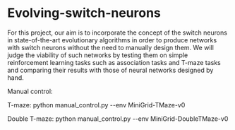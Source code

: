# Evolving-switch-neurons
For this project, our aim is to incorporate the concept of the switch neurons in state-of-the-art evolutionary
algorithms in order to produce networks with switch neurons without the need to manually design them. 
We will judge the viability of such networks by testing them on simple reinforcement learning tasks such as
association tasks and T-maze tasks and comparing their results with those of neural networks designed by hand.

Manual control:

T-maze: python manual_control.py --env MiniGrid-TMaze-v0

Double T-maze: python manual_control.py --env MiniGrid-DoubleTMaze-v0
